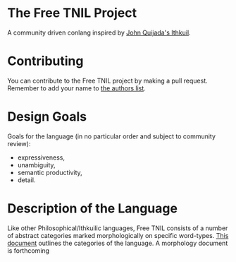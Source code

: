 The Free TNIL Project
=====================

A community driven conlang inspired by [John Quijada\'s
Ithkuil](http://ithkuil.net/).

Contributing
============

You can contribute to the Free TNIL project by making a pull request.
Remember to add your name to [the authors list](authors.txt).

Design Goals
============

Goals for the language (in no particular order and subject to community
review):

-   expressiveness,
-   unambiguity,
-   semantic productivity,
-   detail.

Description of the Language
===========================

Like other Philosophical/Ithkuilic languages, Free TNIL consists of a
number of abstract categories marked morphologically on specific
word-types. [This document](categories.org) outlines the categories of
the language. A morphology document is forthcoming
